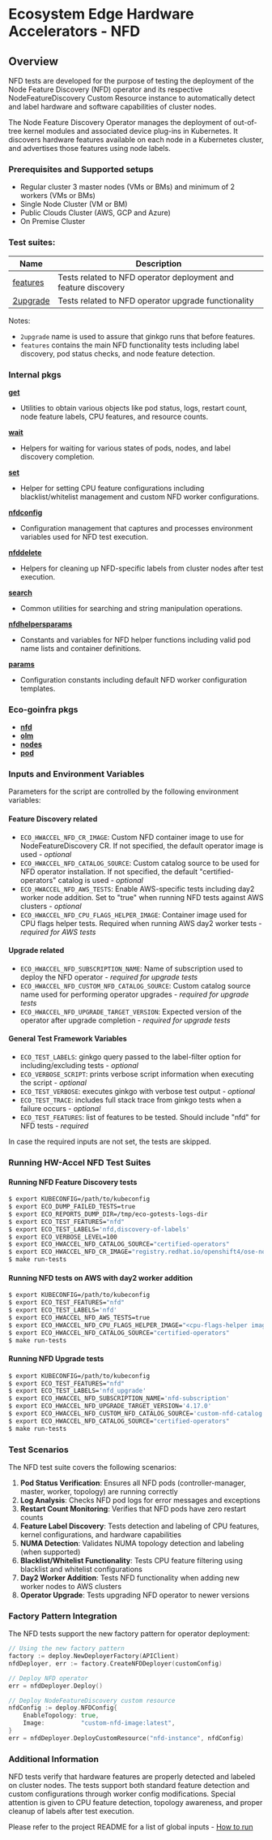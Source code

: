 # Ecosystem Edge Hardware Accelerators - NFD 

## Overview
NFD tests are developed for the purpose of testing the deployment of the Node Feature Discovery (NFD) operator and its respective NodeFeatureDiscovery Custom Resource instance to automatically detect and label hardware and software capabilities of cluster nodes.

The Node Feature Discovery Operator manages the deployment of out-of-tree kernel modules and associated device plug-ins in Kubernetes. It discovers hardware features available on each node in a Kubernetes cluster, and advertises those features using node labels.

### Prerequisites and Supported setups
* Regular cluster 3 master nodes (VMs or BMs) and minimum of 2 workers (VMs or BMs)
* Single Node Cluster (VM or BM)
* Public Clouds Cluster (AWS, GCP and Azure)
* On Premise Cluster

### Test suites:

| Name                                          | Description                                                          |
|-----------------------------------------------|----------------------------------------------------------------------|
| [features](features/nfd_suite_test.go)        | Tests related to NFD operator deployment and feature discovery      |
| [2upgrade](2upgrade/upgrade_suite_test.go)    | Tests related to NFD operator upgrade functionality                 |

Notes: 
- `2upgrade` name is used to assure that ginkgo runs that before features.
- `features` contains the main NFD functionality tests including label discovery, pod status checks, and node feature detection.

### Internal pkgs

[**get**](internal/get)
- Utilities to obtain various objects like pod status, logs, restart count, node feature labels, CPU features, and resource counts.

[**wait**](internal/wait/wait.go)
- Helpers for waiting for various states of pods, nodes, and label discovery completion.

[**set**](internal/set/featurelist.go)
- Helper for setting CPU feature configurations including blacklist/whitelist management and custom NFD worker configurations.

[**nfdconfig**](internal/nfdconfig/config.go)
- Configuration management that captures and processes environment variables used for NFD test execution.

[**nfddelete**](internal/nfddelete/feature_labels.go)
- Helpers for cleaning up NFD-specific labels from cluster nodes after test execution.

[**search**](internal/search/common_utils.go)
- Common utilities for searching and string manipulation operations.

[**nfdhelpersparams**](internal/nfdhelpersparams)
- Constants and variables for NFD helper functions including valid pod name lists and container definitions.

[**params**](internal/params/consts.go)
- Configuration constants including default NFD worker configuration templates.

### Eco-goinfra pkgs

- [**nfd**](https://github.com/openshift-kni/eco-goinfra/tree/main/pkg/nfd)
- [**olm**](https://github.com/openshift-kni/eco-goinfra/tree/main/pkg/olm)
- [**nodes**](https://github.com/openshift-kni/eco-goinfra/tree/main/pkg/nodes)
- [**pod**](https://github.com/openshift-kni/eco-goinfra/tree/main/pkg/pod)

### Inputs and Environment Variables

Parameters for the script are controlled by the following environment variables:

#### Feature Discovery related
- `ECO_HWACCEL_NFD_CR_IMAGE`: Custom NFD container image to use for NodeFeatureDiscovery CR. If not specified, the default operator image is used - _optional_
- `ECO_HWACCEL_NFD_CATALOG_SOURCE`: Custom catalog source to be used for NFD operator installation. If not specified, the default "certified-operators" catalog is used - _optional_
- `ECO_HWACCEL_NFD_AWS_TESTS`: Enable AWS-specific tests including day2 worker node addition. Set to "true" when running NFD tests against AWS clusters - _optional_
- `ECO_HWACCEL_NFD_CPU_FLAGS_HELPER_IMAGE`: Container image used for CPU flags helper tests. Required when running AWS day2 worker tests - _required for AWS tests_

#### Upgrade related
- `ECO_HWACCEL_NFD_SUBSCRIPTION_NAME`: Name of subscription used to deploy the NFD operator - _required for upgrade tests_
- `ECO_HWACCEL_NFD_CUSTOM_NFD_CATALOG_SOURCE`: Custom catalog source name used for performing operator upgrades - _required for upgrade tests_
- `ECO_HWACCEL_NFD_UPGRADE_TARGET_VERSION`: Expected version of the operator after upgrade completion - _required for upgrade tests_

#### General Test Framework Variables
- `ECO_TEST_LABELS`: ginkgo query passed to the label-filter option for including/excluding tests - _optional_
- `ECO_VERBOSE_SCRIPT`: prints verbose script information when executing the script - _optional_
- `ECO_TEST_VERBOSE`: executes ginkgo with verbose test output - _optional_
- `ECO_TEST_TRACE`: includes full stack trace from ginkgo tests when a failure occurs - _optional_
- `ECO_TEST_FEATURES`: list of features to be tested. Should include "nfd" for NFD tests - _required_

In case the required inputs are not set, the tests are skipped.

### Running HW-Accel NFD Test Suites

#### Running NFD Feature Discovery tests
```bash
$ export KUBECONFIG=/path/to/kubeconfig
$ export ECO_DUMP_FAILED_TESTS=true
$ export ECO_REPORTS_DUMP_DIR=/tmp/eco-gotests-logs-dir
$ export ECO_TEST_FEATURES="nfd"
$ export ECO_TEST_LABELS='nfd,discovery-of-labels'
$ export ECO_VERBOSE_LEVEL=100
$ export ECO_HWACCEL_NFD_CATALOG_SOURCE="certified-operators"
$ export ECO_HWACCEL_NFD_CR_IMAGE="registry.redhat.io/openshift4/ose-node-feature-discovery:latest"
$ make run-tests
```

#### Running NFD tests on AWS with day2 worker addition
```bash
$ export KUBECONFIG=/path/to/kubeconfig
$ export ECO_TEST_FEATURES="nfd"
$ export ECO_TEST_LABELS='nfd'
$ export ECO_HWACCEL_NFD_AWS_TESTS=true
$ export ECO_HWACCEL_NFD_CPU_FLAGS_HELPER_IMAGE="<cpu-flags-helper image specific to cluster architecture>"
$ export ECO_HWACCEL_NFD_CATALOG_SOURCE="certified-operators"
$ make run-tests
```

#### Running NFD Upgrade tests
```bash
$ export KUBECONFIG=/path/to/kubeconfig
$ export ECO_TEST_FEATURES="nfd"
$ export ECO_TEST_LABELS='nfd_upgrade'
$ export ECO_HWACCEL_NFD_SUBSCRIPTION_NAME='nfd-subscription'
$ export ECO_HWACCEL_NFD_UPGRADE_TARGET_VERSION='4.17.0'
$ export ECO_HWACCEL_NFD_CUSTOM_NFD_CATALOG_SOURCE='custom-nfd-catalog'
$ export ECO_HWACCEL_NFD_CATALOG_SOURCE="certified-operators"
$ make run-tests
```

### Test Scenarios

The NFD test suite covers the following scenarios:

1. **Pod Status Verification**: Ensures all NFD pods (controller-manager, master, worker, topology) are running correctly
2. **Log Analysis**: Checks NFD pod logs for error messages and exceptions
3. **Restart Count Monitoring**: Verifies that NFD pods have zero restart counts
4. **Feature Label Discovery**: Tests detection and labeling of CPU features, kernel configurations, and hardware capabilities
5. **NUMA Detection**: Validates NUMA topology detection and labeling (when supported)
6. **Blacklist/Whitelist Functionality**: Tests CPU feature filtering using blacklist and whitelist configurations
7. **Day2 Worker Addition**: Tests NFD functionality when adding new worker nodes to AWS clusters
8. **Operator Upgrade**: Tests upgrading NFD operator to newer versions

### Factory Pattern Integration

The NFD tests support the new factory pattern for operator deployment:

```go
// Using the new factory pattern
factory := deploy.NewDeployerFactory(APIClient)
nfdDeployer, err := factory.CreateNFDDeployer(customConfig)

// Deploy NFD operator
err = nfdDeployer.Deploy()

// Deploy NodeFeatureDiscovery custom resource
nfdConfig := deploy.NFDConfig{
    EnableTopology: true,
    Image:          "custom-nfd-image:latest",
}
err = nfdDeployer.DeployCustomResource("nfd-instance", nfdConfig)
```

### Additional Information

NFD tests verify that hardware features are properly detected and labeled on cluster nodes. The tests support both standard feature detection and custom configurations through worker config modifications. Special attention is given to CPU feature detection, topology awareness, and proper cleanup of labels after test execution.

Please refer to the project README for a list of global inputs - [How to run](../../../README.md#how-to-run) 